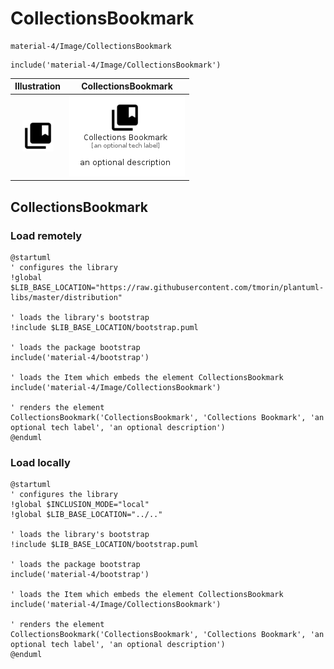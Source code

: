 # CollectionsBookmark


```text
material-4/Image/CollectionsBookmark
```

```text
include('material-4/Image/CollectionsBookmark')
```



| Illustration | CollectionsBookmark |
| :---: | :---: |
| ![illustration for Illustration](../../material-4/Image/CollectionsBookmark.png) | ![illustration for CollectionsBookmark](../../material-4/Image/CollectionsBookmark.Local.png) |




## CollectionsBookmark

### Load remotely
```plantuml
@startuml
' configures the library
!global $LIB_BASE_LOCATION="https://raw.githubusercontent.com/tmorin/plantuml-libs/master/distribution"

' loads the library's bootstrap
!include $LIB_BASE_LOCATION/bootstrap.puml

' loads the package bootstrap
include('material-4/bootstrap')

' loads the Item which embeds the element CollectionsBookmark
include('material-4/Image/CollectionsBookmark')

' renders the element
CollectionsBookmark('CollectionsBookmark', 'Collections Bookmark', 'an optional tech label', 'an optional description')
@enduml
```

### Load locally
```plantuml
@startuml
' configures the library
!global $INCLUSION_MODE="local"
!global $LIB_BASE_LOCATION="../.."

' loads the library's bootstrap
!include $LIB_BASE_LOCATION/bootstrap.puml

' loads the package bootstrap
include('material-4/bootstrap')

' loads the Item which embeds the element CollectionsBookmark
include('material-4/Image/CollectionsBookmark')

' renders the element
CollectionsBookmark('CollectionsBookmark', 'Collections Bookmark', 'an optional tech label', 'an optional description')
@enduml
```


